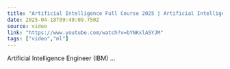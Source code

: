 ```yaml
---
title: "Artificial Intelligence Full Course 2025 | Artificial Intelligence Tutorial | AI Course |Simplilearn"
date: 2025-04-18T09:49:09.750Z
source: video
link: "https://www.youtube.com/watch?v=bYNKxlA5YJM"
tags: ["video","ml"]
---
```

Artificial Intelligence Engineer (IBM) ...
